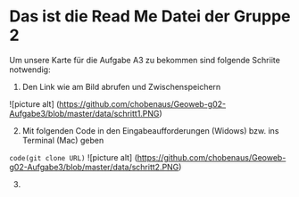 # Das ist die Read Me Datei der Gruppe 2
Um unsere Karte für die Aufgabe A3 zu bekommen sind folgende Schriite notwendig:
1. Den Link wie am Bild abrufen und Zwischenspeichern

![picture alt] (https://github.com/chobenaus/Geoweb-g02-Aufgabe3/blob/master/data/schritt1.PNG)

2. Mit folgenden Code in den Eingabeaufforderungen (Widows) bzw. ins Terminal (Mac) geben

`code(git clone URL)`
![picture alt] (https://github.com/chobenaus/Geoweb-g02-Aufgabe3/blob/master/data/schritt2.PNG)

3.
